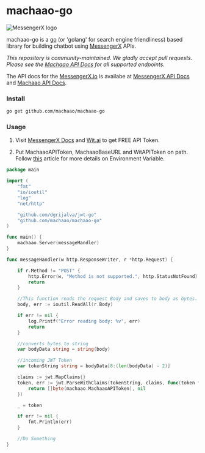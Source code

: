 # machaao-go

![MessengerX logo](https://www.messengerx.io/img/logo.png)  

machaao-go is a [go](https://golang.org) (or 'golang' for search engine friendliness) based library for building chatbot using [MessengerX](https://messengerx.io) APIs.

*This repository is community-maintained. We gladly accept pull requests. Please see the  [Machaao API Docs](https://ganglia.machaao.com/api-docs/#/) for all supported endpoints.*

The API docs for the [MessengerX.io](https://messengerx.io) is availabe at [MessengerX API Docs](https://messengerx.readthedocs.io/en/latest/) and [Machaao API Docs](https://ganglia.machaao.com/api-docs/#/).

### Install 

```bash
go get github.com/machaao/machaao-go
```

### Usage

1. Visit [MessengerX Docs](https://messengerx.readthedocs.io/en/latest/) and [Wit.ai](https://wit.ai) to get FREE API Token.

2. Put MachaaoAPIToken, MachaaoBaseURL and WitAPIToken on path. Follow [this](https://www.poftut.com/how-to-set-environment-variables-for-linux-windows-bsd-and-macosx/) article for more details on Environment Variable.

```go
package main

import (
	"fmt"
	"io/ioutil"
	"log"
	"net/http"

	"github.com/dgrijalva/jwt-go"
	"github.com/machaao/machaao-go"
)

func main() {
	machaao.Server(messageHandler)
}

func messageHandler(w http.ResponseWriter, r *http.Request) {

	if r.Method != "POST" {
		http.Error(w, "Method is not supported.", http.StatusNotFound)
		return
	}

	//This function reads the request Body and saves to body as bytes.
	body, err := ioutil.ReadAll(r.Body)

	if err != nil {
		log.Printf("Error reading body: %v", err)
		return
	}

	//converts bytes to string
	var bodyData string = string(body)

	//incoming JWT Token
	var tokenString string = bodyData[8:(len(bodyData) - 2)]

	claims := jwt.MapClaims{}
	token, err := jwt.ParseWithClaims(tokenString, claims, func(token *jwt.Token) (interface{}, error) {
		return []byte(machaao.MachaaoAPIToken), nil
	})

	_ = token

	if err != nil {
		fmt.Println(err)
	}

	//Do Something
}

```

